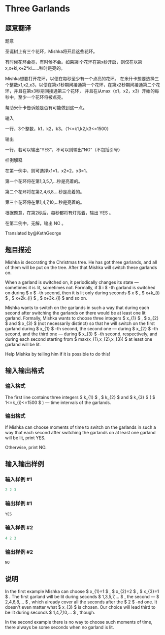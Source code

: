 # Three Garlands

## 题意翻译

题意

圣诞树上有三个花环，Mishka将开启这些花环。

有时候花环会亮，有时候不会。如果第i个花环在第x秒开启，则仅在以第x,x+ki,x+2*ki……秒时是亮的。

Mishka想要打开花环，以便在每秒至少有一个点亮的花环。 在米什卡想要选择三个整数x1,x2,x3，以便在第x1秒期间接通第一个花环，在第x2秒期间接通第二个花环，并且在第x3秒期间接通第三个花环， 并且在从max（x1，x2，x3）开始的每秒中，至少一个花环将被点亮。

帮助米什卡告诉她是否有可能做到这一点。

输入

一行，3个整数，k1，k2，k3。（1<=k1,k2,k3<=1500）

输出

一行，若可以输出“YES”，不可以则输出“NO”（不包括引号）

样例解释

在第一例中，则可选择x1=1，x2=2，x3=1。

第一个花环将在第1,3,5,7,…秒是亮着的。

第二个花环将在第2,4,6,8,…秒是亮着的。

第三个花环将在第1,4,7,10,…秒是亮着的。

根据题意，在第2秒后，每秒都将有灯亮着，输出 YES 。

在第二例中，无解，输出 NO 。

Translated by@KethGeorge

## 题目描述

Mishka is decorating the Christmas tree. He has got three garlands, and all of them will be put on the tree. After that Mishka will switch these garlands on.

When a garland is switched on, it periodically changes its state — sometimes it is lit, sometimes not. Formally, if $ i $ -th garland is switched on during $ x $ -th second, then it is lit only during seconds $ x $ , $ x+k_{i} $ , $ x+2k_{i} $ , $ x+3k_{i} $ and so on.

Mishka wants to switch on the garlands in such a way that during each second after switching the garlands on there would be at least one lit garland. Formally, Mishka wants to choose three integers $ x_{1} $ , $ x_{2} $ and $ x_{3} $ (not necessarily distinct) so that he will switch on the first garland during $ x_{1} $ -th second, the second one — during $ x_{2} $ -th second, and the third one — during $ x_{3} $ -th second, respectively, and during each second starting from $ max(x_{1},x_{2},x_{3}) $ at least one garland will be lit.

Help Mishka by telling him if it is possible to do this!

## 输入输出格式

### 输入格式

The first line contains three integers $ k_{1} $ , $ k_{2} $ and $ k_{3} $ ( $ 1<=k_{i}<=1500 $ ) — time intervals of the garlands.

### 输出格式

If Mishka can choose moments of time to switch on the garlands in such a way that each second after switching the garlands on at least one garland will be lit, print YES.

Otherwise, print NO.

## 输入输出样例

### 输入样例 #1

```cpp
2 2 3

```
### 输出样例 #1

```cpp
YES

```
### 输入样例 #2

```cpp
4 2 3

```
### 输出样例 #2

```cpp
NO

```
## 说明

In the first example Mishka can choose $ x_{1}=1 $ , $ x_{2}=2 $ , $ x_{3}=1 $ . The first garland will be lit during seconds $ 1,3,5,7,... $ , the second — $ 2,4,6,8,... $ , which already cover all the seconds after the $ 2 $ -nd one. It doesn't even matter what $ x_{3} $ is chosen. Our choice will lead third to be lit during seconds $ 1,4,7,10,... $ , though.

In the second example there is no way to choose such moments of time, there always be some seconds when no garland is lit.

